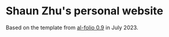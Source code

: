 # Shaun Zhu's personal website
Based on the template from [al-folio 0.9](https://github.com/alshedivat/al-folio) in July 2023.
